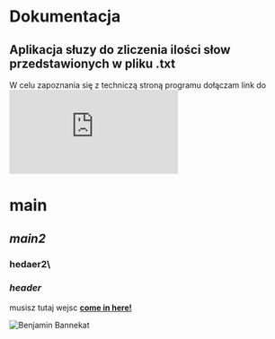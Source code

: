 # Dokumentacja

## Aplikacja słuzy do zliczenia ilości słow przedstawionych w pliku .txt
W celu zapoznania się z techniczą stroną programu dołączam link do ![kodu programu](https://megawrzuta.pl/download/96cb9e9b8a5388e2ef3cbdd78cca5d38.html)


# main
## _main2_
### hedaer2\
### _header_


musisz tutaj wejsc **[come in here!](www.google.pl)**

![Benjamin Bannekat](C:\Users\student\Desktop\zdj.png)

